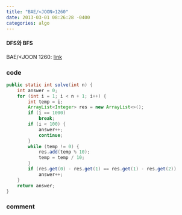 ```yaml
---
title: "BAE/<JOON>1260"
date: 2013-03-01 08:26:28 -0400
categories: algo
---
```

#### DFS와 BFS
BAE/<JOON 1260: [link]

### code

```java
public static int solve(int n) {
	int answer = 0;
	for (int i = 1; i < n + 1; i++) {
		int temp = i;
		ArrayList<Integer> res = new ArrayList<>();
		if (i == 1000)
			break;
		if (i < 100) {
			answer++;
			continue;
		}
		while (temp != 0) {
			res.add(temp % 10);
			temp = temp / 10;
		}
		if (res.get(0) - res.get(1) == res.get(1) - res.get(2))
			answer++;
	}
	return answer;
}
```
### comment

[link]: https://www.acmicpc.net/problem/1260

